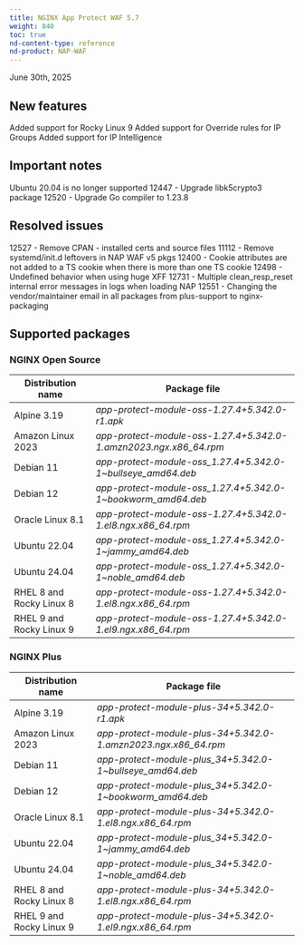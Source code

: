 ```yaml
---
title: NGINX App Protect WAF 5.7
weight: 840
toc: true
nd-content-type: reference
nd-product: NAP-WAF
---
```


June 30th, 2025

## New features

Added support for Rocky Linux 9 
Added support for Override rules for IP Groups
Added support for IP Intelligence

## Important notes

Ubuntu 20.04 is no longer supported
12447 - Upgrade libk5crypto3 package
12520 - Upgrade Go compiler to 1.23.8

## Resolved issues

12527 - Remove CPAN - installed certs and source files
11112 - Remove systemd/init.d leftovers in NAP WAF v5 pkgs
12400 - Cookie attributes are not added to a TS cookie when there is more than one TS cookie
12498 - Undefined behavior when using huge XFF 
12731 - Multiple clean_resp_reset internal error messages in logs when loading NAP
12551 - Changing the vendor/maintainer email in all packages from plus-support to nginx-packaging

## Supported packages

### NGINX Open Source

| Distribution name        | Package file                                                      |
|--------------------------|-------------------------------------------------------------------|
| Alpine 3.19              | _app-protect-module-oss-1.27.4+5.342.0-r1.apk_                    |
| Amazon Linux 2023        | _app-protect-module-oss-1.27.4+5.342.0-1.amzn2023.ngx.x86_64.rpm_ |
| Debian 11                | _app-protect-module-oss_1.27.4+5.342.0-1\~bullseye_amd64.deb_     |
| Debian 12                | _app-protect-module-oss_1.27.4+5.342.0-1\~bookworm_amd64.deb_     |
| Oracle Linux 8.1         | _app-protect-module-oss-1.27.4+5.342.0-1.el8.ngx.x86_64.rpm_      |
| Ubuntu 22.04             | _app-protect-module-oss_1.27.4+5.342.0-1\~jammy_amd64.deb_        |
| Ubuntu 24.04             | _app-protect-module-oss_1.27.4+5.342.0-1\~noble_amd64.deb_        |
| RHEL 8 and Rocky Linux 8 | _app-protect-module-oss-1.27.4+5.342.0-1.el8.ngx.x86_64.rpm_      |
| RHEL 9 and Rocky Linux 9 | _app-protect-module-oss-1.27.4+5.342.0-1.el9.ngx.x86_64.rpm_      |

### NGINX Plus

| Distribution name        | Package file                                                   |
|--------------------------|----------------------------------------------------------------|
| Alpine 3.19              | _app-protect-module-plus-34+5.342.0-r1.apk_                    |
| Amazon Linux 2023        | _app-protect-module-plus-34+5.342.0-1.amzn2023.ngx.x86_64.rpm_ |
| Debian 11                | _app-protect-module-plus_34+5.342.0-1\~bullseye_amd64.deb_     |
| Debian 12                | _app-protect-module-plus_34+5.342.0-1\~bookworm_amd64.deb_     |
| Oracle Linux 8.1         | _app-protect-module-plus-34+5.342.0-1.el8.ngx.x86_64.rpm_      |
| Ubuntu 22.04             | _app-protect-module-plus_34+5.342.0-1\~jammy_amd64.deb_        |
| Ubuntu 24.04             | _app-protect-module-plus_34+5.342.0-1\~noble_amd64.deb_        |
| RHEL 8 and Rocky Linux 8 | _app-protect-module-plus-34+5.342.0-1.el8.ngx.x86_64.rpm_      |
| RHEL 9 and Rocky Linux 9 | _app-protect-module-plus-34+5.342.0-1.el9.ngx.x86_64.rpm_      |
